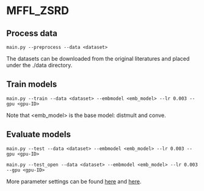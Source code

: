 # MFFL_ZSRD

## Process data
```
main.py --preprocess --data <dataset>
```
  
The datasets can be downloaded from the original literatures and placed under the ./data directory.


## Train models
```
main.py --train --data <dataset> --embmodel <emb_model> --lr 0.003 --gpu <gpu-ID>
```

  
Note that <emb_model> is the base model: distmult and conve.
  

  
## Evaluate models
```
main.py --test --data <dataset> --embmodel <emb_model> --lr 0.003 --gpu <gpu-ID>
```
```
main.py --test_open --data <dataset> --embmodel <emb_model> --lr 0.003 --gpu <gpu-ID>
```
More parameter settings can be found [here](https://github.com/GeneralizedRP/MFFL_ZSRD/blob/master/MFFL-code/args.py) and [here](https://github.com/GeneralizedRP/MFFL_ZSRD/blob/master/MFFL-code/config/config.py).

